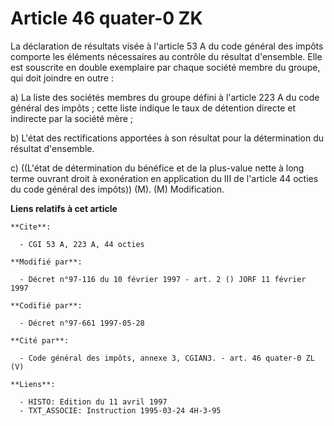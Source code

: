 # Article 46 quater-0 ZK

La déclaration de résultats visée à l'article 53 A du code général des impôts comporte les éléments nécessaires au contrôle
du résultat d'ensemble. Elle est souscrite en double exemplaire par chaque société membre du groupe, qui doit joindre en
outre :

a) La liste des sociétés membres du groupe défini à l'article 223 A du code général des impôts ; cette liste indique le taux
de détention directe et indirecte par la société mère ;

b) L'état des rectifications apportées à son résultat pour la détermination du résultat d'ensemble.

c) ((L'état de détermination du bénéfice et de la plus-value nette à long terme ouvrant droit à exonération en application du
III de l'article 44 octies du code général des impôts)) (M).    (M) Modification.

**Liens relatifs à cet article**

	**Cite**:

	  - CGI 53 A, 223 A, 44 octies

	**Modifié par**:

	  - Décret n°97-116 du 10 février 1997 - art. 2 () JORF 11 février 1997

	**Codifié par**:

	  - Décret n°97-661 1997-05-28

	**Cité par**:

	  - Code général des impôts, annexe 3, CGIAN3. - art. 46 quater-0 ZL (V)

	**Liens**:

	  - HISTO: Edition du 11 avril 1997
	  - TXT_ASSOCIE: Instruction 1995-03-24 4H-3-95
